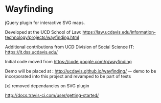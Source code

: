 Wayfinding
==========

jQuery plugin for interactive SVG maps.

Developed at the UCD School of Law: https://law.ucdavis.edu/information-technology/projects/wayfinding.html

Additional contributions from UCD Division of Social Science IT:
https://it.dss.ucdavis.edu/

Initial code moved from https://code.google.com/p/wayfinding

Demo will be placed at : http://ucdavis.github.io/wayfinding/ -- demo to be incorporated into this project and revamped to be part of tests

[x] removed dependancies on SVG plugin

http://docs.travis-ci.com/user/getting-started/
